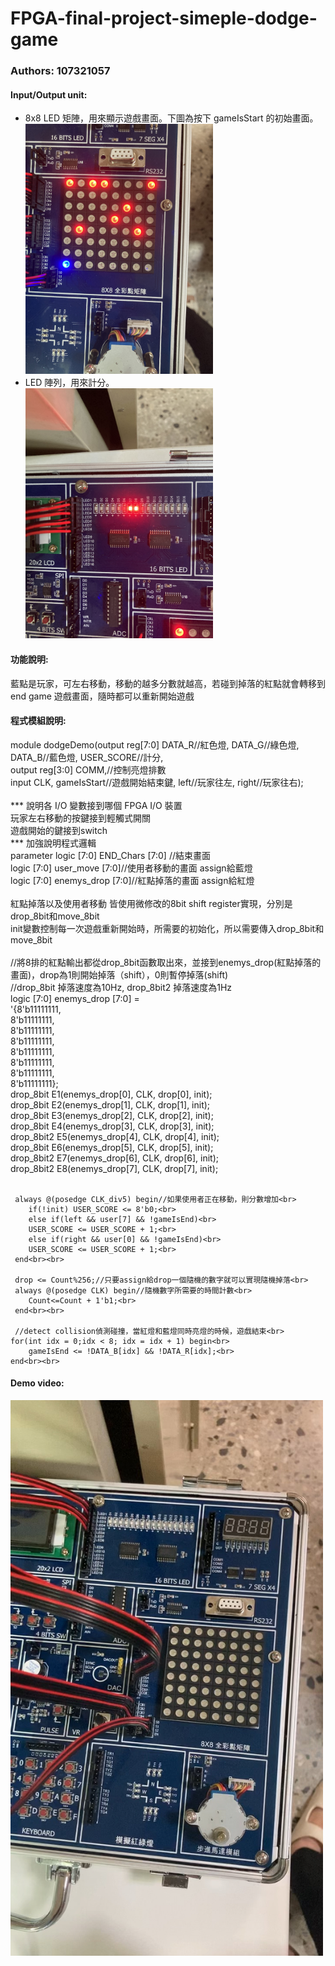 # FPGA-final-project-simeple-dodge-game 
### Authors: 107321057

#### Input/Output unit:<br>
* 8x8 LED 矩陣，用來顯示遊戲畫面。下圖為按下 gameIsStart 的初始畫面。<br>
<img src="https://github.com/Moonleaves/FPGA-final-project-simeple-dodge-game/blob/main/images/IMG_9091.jpeg" width="300"/><br>
* LED 陣列，用來計分。<br>
<img src="https://github.com/Moonleaves/FPGA-final-project-simeple-dodge-game/blob/main/images/IMG_9093.jpeg" width="300"/><br>

#### 功能說明:<br>
藍點是玩家，可左右移動，移動的越多分數就越高，若碰到掉落的紅點就會轉移到end game 遊戲畫面，隨時都可以重新開始遊戲<br>

#### 程式模組說明:<br>
module dodgeDemo(output reg[7:0] DATA_R//紅色燈, DATA_G//綠色燈, DATA_B//藍色燈, USER_SCORE//計分,<br>
					output reg[3:0] COMM,//控制亮燈排數<br>
					input CLK, gameIsStart//遊戲開始結束鍵, left//玩家往左, right//玩家往右);<br><br>
*** 說明各 I/O 變數接到哪個 FPGA I/O 裝置<br>
玩家左右移動的按鍵接到輕觸式開關 <br>
遊戲開始的鍵接到switch <br>
*** 加強說明程式邏輯 <br>
parameter logic [7:0] END_Chars [7:0] //結束畫面 <br>
logic [7:0] user_move [7:0]//使用者移動的畫面 assign給藍燈<br>
logic [7:0] enemys_drop [7:0]//紅點掉落的畫面 assign給紅燈<br><br>
紅點掉落以及使用者移動 皆使用微修改的8bit shift register實現，分別是drop_8bit和move_8bit<br>
init變數控制每一次遊戲重新開始時，所需要的初始化，所以需要傳入drop_8bit和move_8bit<br><br>
//將8排的紅點輸出都從drop_8bit函數取出來，並接到enemys_drop(紅點掉落的畫面)，drop為1則開始掉落（shift），0則暫停掉落(shift)<br>
//drop_8bit 掉落速度為10Hz, drop_8bit2 掉落速度為1Hz<br>
	logic [7:0] enemys_drop [7:0] =<br>
			'{8'b11111111,<br>
			8'b11111111,<br>
			8'b11111111,<br>
			8'b11111111,<br>
			8'b11111111,<br>
			8'b11111111,<br>
			8'b11111111,<br>
			8'b11111111};<br>
	drop_8bit E1(enemys_drop[0], CLK, drop[0], init);<br>
	drop_8bit E2(enemys_drop[1], CLK, drop[1], init);<br>
	drop_8bit E3(enemys_drop[2], CLK, drop[2], init);<br>
	drop_8bit E4(enemys_drop[3], CLK, drop[3], init);<br>
	drop_8bit2 E5(enemys_drop[4], CLK, drop[4], init);<br>
	drop_8bit E6(enemys_drop[5], CLK, drop[5], init);<br>
	drop_8bit2 E7(enemys_drop[6], CLK, drop[6], init);<br>
	drop_8bit2 E8(enemys_drop[7], CLK, drop[7], init);<br><br>

	 always @(posedge CLK_div5) begin//如果使用者正在移動，則分數增加<br>
		if(!init) USER_SCORE <= 8'b0;<br>
		else if(left && user[7] && !gameIsEnd)<br>
		USER_SCORE <= USER_SCORE + 1;<br>
		else if(right && user[0] && !gameIsEnd)<br>
		USER_SCORE <= USER_SCORE + 1;<br>
	 end<br><br>
	 
	 drop <= Count%256;//只要assign給drop一個隨機的數字就可以實現隨機掉落<br>
	 always @(posedge CLK) begin//隨機數字所需要的時間計數<br>
		Count<=Count + 1'b1;<br>
	 end<br><br>
	 
	 //detect collision偵測碰撞，當紅燈和藍燈同時亮燈的時候，遊戲結束<br>
	for(int idx = 0;idx < 8; idx = idx + 1) begin<br>
		gameIsEnd <= !DATA_B[idx] && !DATA_R[idx];<br>
	end<br><br>
#### Demo video: 

<a href="https://drive.google.com/drive/folders/1vax_kr09RbKgWnHvMoZwPw7NJVomISRL?usp=sharing" title="Demo Video"><img src="https://github.com/Moonleaves/FPGA-final-project-simeple-dodge-game/blob/main/images/3027E902-0B3E-421C-B9CF-CE19174C01CE_1_102_o.jpeg" alt="Demo Video" width="500"/></a>
